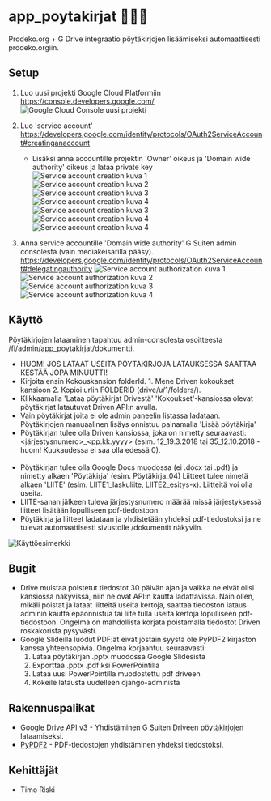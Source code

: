 # app_poytakirjat :page_facing_up::page_with_curl::bookmark_tabs:

Prodeko.org + G Drive integraatio pöytäkirjojen lisäämiseksi automaattisesti prodeko.orgiin.

## Setup

1. Luo uusi projekti Google Cloud Platformiin https://console.developers.google.com/
![Google Cloud Console uusi projekti](images/app_poytakirjat/gcp-new-project.png)
2. Luo 'service account'
   https://developers.google.com/identity/protocols/OAuth2ServiceAccount#creatinganaccount
   - Lisäksi anna accountille projektin 'Owner' oikeus ja 'Domain wide authority' oikeus ja lataa private key
![Service account creation kuva 1](images/app_poytakirjat/service-account-creation-1.png)
![Service account creation kuva 2](images/app_poytakirjat/service-account-creation-2.png)
![Service account creation kuva 3](images/app_poytakirjat/service-account-creation-3.png)
![Service account creation kuva 4](images/app_poytakirjat/service-account-creation-4.png)
![Service account creation kuva 3](images/app_poytakirjat/service-account-key-1.png)
![Service account creation kuva 4](images/app_poytakirjat/service-account-key-2.png)
![Service account creation kuva 4](images/app_poytakirjat/service-account-json-example.png)

3. Anna service accountille 'Domain wide authority' G Suiten admin consolesta (vain mediakeisarilla pääsy). https://developers.google.com/identity/protocols/OAuth2ServiceAccount#delegatingauthority
![Service account authorization kuva 1](images/app_poytakirjat/service-account-authorization-1.png)
![Service account authorization kuva 2](images/app_poytakirjat/service-account-authorization-2.png)
![Service account authorization kuva 3](images/app_poytakirjat/service-account-authorization-3.png)
![Service account authorization kuva 4](images/app_poytakirjat/service-account-authorization-4.png)

## Käyttö

Pöytäkirjojen lataaminen tapahtuu admin-consolesta osoitteesta /fi/admin/app_poytakirjat/dokumentti.

- HUOM! JOS LATAAT USEITA PÖYTÄKIRJOJA LATAUKSESSA SAATTAA KESTÄÄ JOPA MINUUTTI!
- Kirjoita ensin Kokouskansion folderId. 1. Mene Driven kokoukset kansioon 2. Kopioi urlin FOLDERID (drive/u/1/folders/<FOLDERID>).
- Klikkaamalla 'Lataa pöytäkirjat Drivestä' 'Kokoukset'-kansiossa olevat pöytäkirjat latautuvat Driven API:n avulla.
- Vain pöytäkirjat joita ei ole admin paneelin listassa ladataan. Pöytäkirjojen manuaalinen lisäys onnistuu painamalla 'Lisää pöytäkirja'
- Pöytäkirjan tulee olla Driven kansiossa, joka on nimetty seuraavasti: <järjestysnumero>\_<pp.kk.yyyy> (esim. 12_19.3.2018 tai 35_12.10.2018 - huom! Kuukaudessa ei saa olla edessä 0).<br /><br />
- Pöytäkirjan tulee olla Google Docs muodossa (ei .docx tai .pdf) ja nimetty alkaen 'Pöytäkirja' (esim. Pöytäkirja_04) Liitteet tulee nimetä alkaen 'LIITE' (esim. LIITE1_laskuliite, LIITE2_esitys-x). Liitteitä voi olla useita.
- LIITE-sanan jälkeen tuleva järjestysnumero määrää missä järjestyksessä liitteet lisätään lopulliseen pdf-tiedostoon.
- Pöytäkirja ja liitteet ladataan ja yhdistetään yhdeksi pdf-tiedostoksi ja ne tulevat automaattisesti sivustolle /dokumentit näkyviin.

![Käyttöesimerkki](images/app_poytakirjat/how-to-use.png)

## Bugit

- Drive muistaa poistetut tiedostot 30 päivän ajan ja vaikka ne eivät olisi kansiossa näkyvissä, niin ne ovat API:n kautta ladattavissa. Näin ollen, mikäli poistat ja lataat liitteitä useita kertoja, saattaa tiedoston lataus adminin kautta epäonnistua tai liite tulla useita kertoja lopulliseen pdf-tiedostoon. Ongelma on mahdollista korjata poistamalla tiedostot Driven roskakorista pysyvästi.
- Google Slideilla luodut PDF:ät eivät jostain syystä ole PyPDF2 kirjaston kanssa yhteensopivia. Ongelma korjaantuu seuraavasti:
    1. Lataa pöytäkirjan .pptx muodossa Google Slidesista
    2. Exporttaa .pptx .pdf:ksi PowerPointilla
    3. Lataa uusi PowerPointilla muodostettu pdf driveen
    4. Kokeile latausta uudelleen django-administa

## Rakennuspalikat

* [Google Drive API v3](https://developers.google.com/drive/api/v3/reference/) - Yhdistäminen G Suiten Driveen pöytäkirjojen lataamiseksi.
* [PyPDF2](https://pythonhosted.org/PyPDF2/) - PDF-tiedostojen yhdistäminen yhdeksi tiedostoksi.

## Kehittäjät

* Timo Riski
